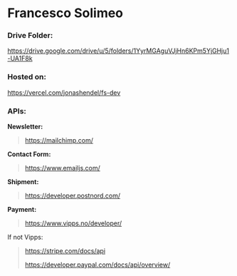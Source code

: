 # Francesco Solimeo


### Drive Folder:
https://drive.google.com/drive/u/5/folders/1YyrMGAguVJjHn6KPm5YjGHju1-UA1F8k

### Hosted on:
<https://vercel.com/jonashendel/fs-dev>


### APIs:  
**Newsletter:**  
><https://mailchimp.com/>   
>
**Contact Form:**  
><https://www.emailjs.com/> 
> 
**Shipment:**  
><https://developer.postnord.com/> 
> 
**Payment:**   
><https://www.vipps.no/developer/>
>

If not Vipps:    
><https://stripe.com/docs/api> 
> 
><https://developer.paypal.com/docs/api/overview/>   
>
